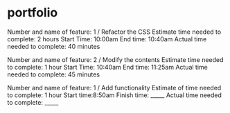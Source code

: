 # portfolio

Number and name of feature: 1 / Refactor the CSS
Estimate time needed to complete: 2 hours
Start Time: 10:00am
End time: 10:40am
Actual time needed to complete: 40 minutes

Number and name of feature: 2 / Modify the contents
Estimate time needed to complete: 1 hour
Start Time: 10:40am
End time: 11:25am
Actual time needed to complete: 45 minutes

Number and name of feature: 1 / Add functionality
Estimate of time needed to complete: 1 hour
Start time:8:50am
Finish time: _____
Actual time needed to complete: _____